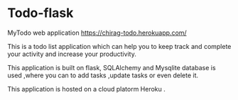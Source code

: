# Todo-flask
MyTodo web application 
https://chirag-todo.herokuapp.com/



This is a todo list application which can help you to keep track and complete your activity and increase your productivity. 

This application is built on flask, SQLAlchemy and Mysqlite database is used ,where you can to add tasks ,update tasks or even delete it.

This application is hosted on a cloud platorm  Heroku .

